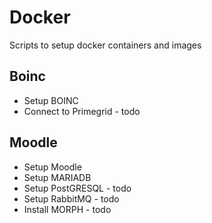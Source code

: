 # Docker

Scripts to setup docker containers and images

## Boinc
- Setup BOINC
- Connect to Primegrid - todo

## Moodle
- Setup Moodle
- Setup MARIADB
- Setup PostGRESQL - todo
- Setup RabbitMQ - todo
- Install MORPH - todo
